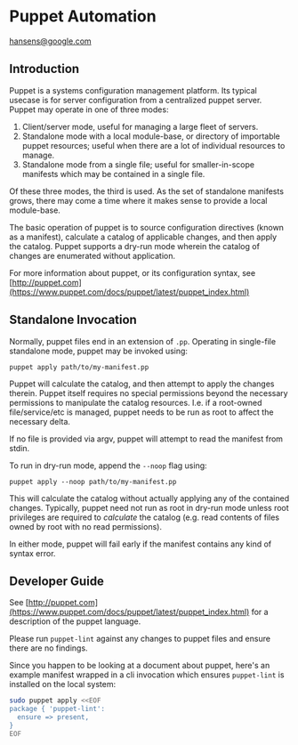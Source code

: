 # Puppet Automation
hansens@google.com

## Introduction

Puppet is a systems configuration management platform. Its typical usecase is
for server configuration from a centralized puppet server. Puppet may operate in
one of three modes:
1. Client/server mode, useful for managing a large fleet of servers.
1. Standalone mode with a local module-base, or directory of importable puppet
   resources; useful when there are a lot of individual resources to manage.
1. Standalone mode from a single file; useful for smaller-in-scope manifests
   which may be contained in a single file.

Of these three modes, the third is used. As the set of standalone manifests
grows, there may come a time where it makes sense to provide a local
module-base.

The basic operation of puppet is to source configuration directives (known as a
manifest), calculate a catalog of applicable changes, and then apply the
catalog. Puppet supports a dry-run mode wherein the catalog of changes are
enumerated without application.

For more information about puppet, or its configuration syntax, see [http://puppet.com](https://www.puppet.com/docs/puppet/latest/puppet_index.html)

## Standalone Invocation

Normally, puppet files end in an extension of `.pp`. Operating in single-file
standalone mode, puppet may be invoked using:

```
puppet apply path/to/my-manifest.pp
```

Puppet will calculate the catalog, and then attempt to apply the changes
therein. Puppet itself requires no special permissions beyond the necessary
permissions to manipulate the catalog resources. I.e. if a root-owned
file/service/etc is managed, puppet needs to be run as root to affect the
necessary delta.

If no file is provided via argv, puppet will attempt to read the manifest from
stdin.

To run in dry-run mode, append the `--noop` flag using:

```
puppet apply --noop path/to/my-manifest.pp
```

This will calculate the catalog without actually applying any of the contained
changes. Typically, puppet need not run as root in dry-run mode unless root
privileges are required to *calculate* the catalog (e.g. read contents of files
owned by root with no read permissions).

In either mode, puppet will fail early if the manifest contains any kind of
syntax error.

## Developer Guide

See [http://puppet.com](https://www.puppet.com/docs/puppet/latest/puppet_index.html)
for a description of the puppet language.

Please run `puppet-lint` against any changes to puppet files and ensure there
are no findings.

Since you happen to be looking at a document about puppet, here's an example
manifest wrapped in a cli invocation which ensures `puppet-lint` is installed on
the local system:

```bash
sudo puppet apply <<EOF
package { 'puppet-lint':
  ensure => present,
}
EOF
```

